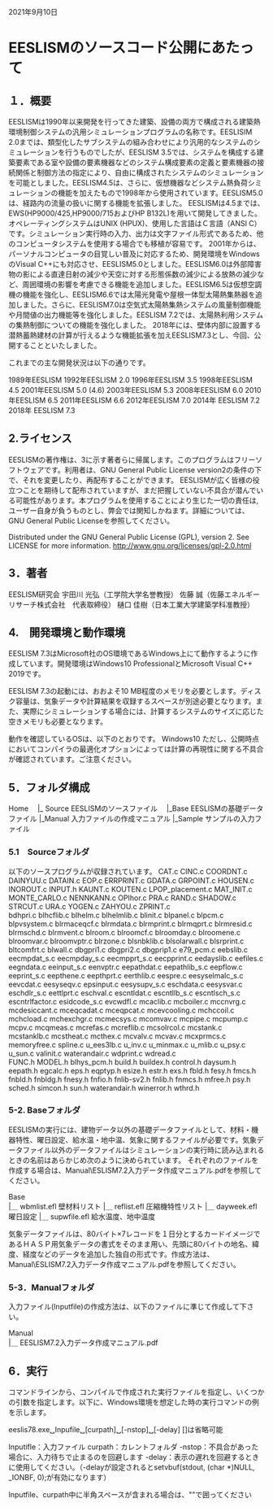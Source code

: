 2021年9月10日

# EESLISMのソースコード公開にあたって


## １．概要
EESLISMは1990年以来開発を行ってきた建築、設備の両方で構成される建築熱環境制御システムの汎用シミュレーションプログラムの名称です。EESLISIM 2.0までは、類型化したサブシステムの組み合わせにより汎用的なシステムのシミュレーションを行うものでしたが、EESLISM 3.5では、システムを構成する建築要素である室や設備の要素機器などのシステム構成要素の定義と要素機器の接続関係と制御方法の指定により、自由に構成されたシステムのシミュレーションを可能としました。EESLISM4.5は、さらに、仮想機器などシステム熱負荷シミュレーションの機能を加えたもので1998年から使用されています。EESLISM5.0は、経路内の流量の扱いに関する機能を拡張しました。
EESLISMは4.5までは、EWS(HP9000/425,HP9000/715およびHP B132L)を用いて開発してきました。オペレーティングシステムはUNIX (HPUX)、使用した言語はＣ言語（ANSI C）です。シミュレーション実行時の入力、出力は文字ファイル形式であるため、他のコンピュータシステムを使用する場合でも移植が容易です。
2001年からは、パーソナルコンピュータの目覚しい普及に対応するため、開発環境をWindowsのVisual C++にも対応させ、EESLISM5.0としました。EESLISM6.0は外部障害物の影による直達日射の減少や天空に対する形態係数の減少による放熱の減少など、周囲環境の影響を考慮できる機能を追加しました。EESLISM6.5は仮想空調機の機能を強化し、EESLISM6.6では太陽光発電や屋根一体型太陽熱集熱器を追加しました。さらに、EESLISM7.0は空気式太陽熱集熱システムの風量制御機能や月間値の出力機能等を強化しました。EESLISM 7.2では、太陽熱利用システムの集熱制御についての機能を強化しました。
2018年には、壁体内部に設置する潜熱蓄熱建材の計算が行えるような機能拡張を加えEESLISM7.3とし、今回、公開することといたしました。

これまでの主な開発状況は以下の通りです。

1989年EESLISM
1992年EESLISM 2.0
1996年EESLISM 3.5
1998年EESLISM 4.5
2001年EESLISM 5.0 (4.6)
2003年EESLISM 5.3
2008年EESLISM 6.0
2010年EESLISM 6.5
2011年EESLISM 6.6
2012年EESLISM 7.0
2014年 EESLISM 7.2
2018年 EESLISM 7.3

## 2.ライセンス
EESLISMの著作権は、3に示す著者らに帰属します。このプログラムはフリーソフトウェアです。利用者は、GNU General Public License version2の条件の下で、それを変更したり、再配布することができます。
EESLISMが広く皆様の役立つことを期待して配布されていますが、まだ把握していない不具合が潜んでいる可能性があります。本プログラムを使用することにより生じた一切の責任は,ユーザー自身が負うものとし、弊会では関知しかねます。詳細については、GNU General Public Licenseを参照してください。

Distributed under the GNU General Public License (GPL), version 2.
See LICENSE for more information. http://www.gnu.org/licenses/gpl-2.0.html

## 3．著者
EESLISM研究会
宇田川 光弘（工学院大学名誉教授）
佐藤 誠（佐藤エネルギーリサーチ株式会社　代表取締役）
樋口 佳樹（日本工業大学建築学科准教授）


## 4.　開発環境と動作環境

EESLISM 7.3はMicrosoft社のOS環境であるWindows上にて動作するように作成しています。開発環境はWindows10 ProfessionalとMicrosoft Visual C++ 2019です。

EESLISM 7.3の起動には、おおよそ10 MB程度のメモリを必要とします。ディスク容量は、気象データや計算結果を収録するスペースが別途必要となります。また、実際にシミュレーションする場合には、計算するシステムのサイズに応じた空きメモリも必要となります。

動作を確認しているOSは、以下のとおりです。
Windows10
ただし、公開時点においてコンパイラの最適化オプションによっては計算の再現性に関する不具合が確認されています。ご注意ください。


## 5．フォルダ構成

Home
　|_ Source  		EESLISMのソースファイル
　|_Base			EESLISMの基礎データファイル
  |_Manual		入力ファイルの作成マニュアル
  |_Sample		サンプルの入力ファイル

### 5.1　Sourceフォルダ
以下のソースプログラムが収録されています。
CAT.c		CINC.c		COORDNT.c	DAINYUU.c	DATAIN.c
EOP.c	ERRPRINT.c	GDATA.c	GRPOINT.c	HOUSEN.c
INOROUT.c	INPUT.h	KAUNT.c	KOUTEN.c	LPOP_placement.c
MAT_INIT.c	MONTE_CARLO.c	NENNKANN.c	OPIhor.c	PRA.c
RAND.c	SHADOW.c	STRCUT.c	URA.c	YOGEN.c
ZAHYOU.c	ZPRINT.c			
bdhpri.c	blhcflib.c	blhelm.c		blhelmlib.c	
blinit.c	blpanel.c	blpcm.c	blpvsystem.c	blrmaceqcf.c
blrmdata.c	blrmprint.c	blrmqprt.c	blrmresid.c	blrmschd.c
blrmvent.c	blroom.c	blroomcf.c	blroomday.c	blroomene.c
blroomvar.c	blroomvptr.c	blrzone.c	blsnbklib.c	blsolarwall.c
blsrprint.c	bltcomfrt.c	blwall.c	dbgpri1.c	dbgpri2.c
dbgprip1.c	e79_pcm.c	eebslib.c	eecmpdat_s.c	eecmpday_s.c
eecmpprt_s.c	eecpprint.c	eedayslib.c	eefiles.c	eegndata.c
eeinput_s.c	eenvptr.c	eepathdat.c	eepathlib_s.c	eepflow.c
eeprint_s.c	eepthene.c	eepthprt.c	eerthlib.c	eespre.c
eesyselmalc_s.c
eevcdat.c	eesyseqv.c
epsinput.c	eesysupv_s.c
eschdata.c	eesysvar.c
eschdlr_s.c	eettlprt.c
eschval.c
escntldat.c	escntllb_s.c	escntlsch_s.c	escntrlfactor.c	esidcode_s.c
evcwdfl.c	mcaclib.c	mcboiler.c	mccnvrg.c	mcdesiccant.c
mceqcadat.c	mceqpcat.c	mcevcooling.c	mchccoil.c	mchcload.c
mchexchgr.c	mcmecsys.c	mcomvav.c	mcpipe.c	mcpump.c
mcpv.c	mcqmeas.c	mcrefas.c	mcreflib.c	mcsolrcol.c
mcstank.c	mcstanklb.c	mcstheat.c	mcthex.c	mcvalv.c
mcvav.c	mcxprmcs.c	memoryfree.c	spline.c	u_ees3lb.c
u_inv.c	u_minmax.c	u_mlib.c	u_psy.c	u_sun.c
valinit.c	waterandair.c	wdprint.c	wdread.c	
FUNC.h		MODEL.h	blhys_pcm.h	build.h	buildex.h
control.h	daysum.h	eepath.h	egcalc.h	eps.h
eqptyp.h	esize.h	estr.h	exs.h	fbld.h
fesy.h	fmcs.h	fnbld.h	fnbldg.h	fnesy.h
fnfio.h	fnlib-sv2.h	fnlib.h	fnmcs.h	mfree.h
psy.h	sched.h	simcon.h	sun.h	waterandair.h
winerror.h	wthrd.h			


### 5-2. Baseフォルダ
EESLISMの実行には、建物データ以外の基礎データファイルとして、材料・機器特性、曜日設定、給水温・地中温、気象に関するファイルが必要です。気象データファイル以外のデータファイルはシミュレーションの実行時に読み込まれるときの名前はあらかじめ次のように決められています。
それぞれのファイルを作成する場合は、Manual\ESLISM7.2入力データ作成マニュアル.pdfを参照してください。

Base\
|＿ wbmlist.efl 	壁材料リスト 
|＿ reflist.efl 	圧縮機特性リスト 
|＿ dayweek.efl 	曜日設定 
|＿ supwfile.efl 	給水温度、地中温度

気象データファイルは、80バイト×7レコードを１日分とするカードイメージであるＨＡＳＰ用気象データの書式をそのまま用い、先頭に80バイトの地名、緯度、経度などのデータを追加した独自の形式です。作成方法は、Manual\ESLISM7.2入力データ作成マニュアル.pdfを参照してください。

### 5-3．Manualフォルダ
入力ファイル(Inputfile)の作成方法は、以下のファイルに準じて作成して下さい。

Manual\
|＿ EESLISM7.2入力データ作成マニュアル.pdf

## 6．実行
コマンドラインから、コンパイルで作成された実行ファイルを指定し、いくつかの引数を指定します。以下に、Windows環境を想定した時の実行コマンドの例を示します。

eeslis78.exe␣Inpufile␣[curpath]␣[-nstop]␣[-delay]
[]は省略可能

Inputifle：入力ファイル
curpath：カレントフォルダ
-nstop：不具合があった場合に、入力待ちで止まるのを回避します
-delay：表示の遅れを回避するときに使用してください。（-delayが設定されるとsetvbuf(stdout, (char *)NULL, _IONBF, 0);が有効になります）

Inputfile、curpath中に半角スペースが含まれる場合は、""で囲ってください



